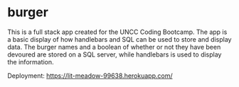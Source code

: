 # burger

This is a full stack app created for the UNCC Coding Bootcamp. The app is a basic display of how handlebars and SQL can be used to store and display data. The burger names and a boolean of whether or not they have been devoured are stored on a SQL server, while handlebars is used to display the information. 

Deployment: https://lit-meadow-99638.herokuapp.com/
